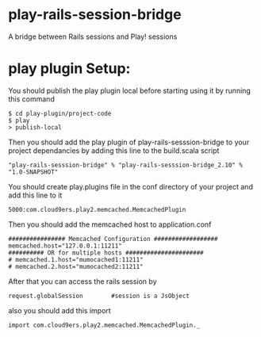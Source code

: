 play-rails-session-bridge
=========================

A bridge between Rails sessions and Play! sessions

play plugin Setup:
============

You should publish the play plugin local before starting using it by running this command

    $ cd play-plugin/project-code
    $ play 
    > publish-local

Then you should add the play plugin of play-rails-sesssion-bridge to your project dependancies by adding this
line to the build.scala script

    "play-rails-sesssion-bridge" % "play-rails-sesssion-bridge_2.10" % "1.0-SNAPSHOT"
    
You should create play.plugins file in the conf directory of your project and add this line to it

   
    5000:com.cloud9ers.play2.memcached.MemcachedPlugin
    
Then you should add the memcached host to application.conf

    ################ Memcached Configuration ##################
    memcached.host="127.0.0.1:11211"
    ########## OR for multiple hosts ######################
    # memcached.1.host="mumocached1:11211"
    # memcached.2.host="mumocached2:11211"

After that you can access the rails session by


    request.globalSession        #session is a JsObject
   
also you should add this import 

  
    import com.cloud9ers.play2.memcached.MemcachedPlugin._
   

